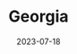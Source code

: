 ---
title: "Georgia"
date: 2023-07-18
draft: false
layout: "photo-series"
cover_image: "https://photos.jmkettle.com/places/georgia/01.webp"
cover_image_cloudflare_id: "754cf52d-e87c-47b5-19d5-9f3ad2665c00"
series_images:
  - "https://photos.jmkettle.com/places/georgia/01.webp"
  - "https://photos.jmkettle.com/places/georgia/02.webp"
  - "https://photos.jmkettle.com/places/georgia/03.webp"
  - "https://photos.jmkettle.com/places/georgia/04.webp"
  - "https://photos.jmkettle.com/places/georgia/05.webp"
  - "https://photos.jmkettle.com/places/georgia/06.webp"
  - "https://photos.jmkettle.com/places/georgia/07.webp"
  - "https://photos.jmkettle.com/places/georgia/08.webp"
  - "https://photos.jmkettle.com/places/georgia/09.webp"
  - "https://photos.jmkettle.com/places/georgia/10.webp"
  - "https://photos.jmkettle.com/places/georgia/11.webp"
  - "https://photos.jmkettle.com/places/georgia/12.webp"
  - "https://photos.jmkettle.com/places/georgia/13.webp"
  - "https://photos.jmkettle.com/places/georgia/14.webp"
  - "https://photos.jmkettle.com/places/georgia/15.webp"
  - "https://photos.jmkettle.com/places/georgia/16.webp"
  - "https://photos.jmkettle.com/places/georgia/17.webp"
  - "https://photos.jmkettle.com/places/georgia/18.webp"
  - "https://photos.jmkettle.com/places/georgia/19.webp"
  - "https://photos.jmkettle.com/places/georgia/20.webp"
  - "https://photos.jmkettle.com/places/georgia/21.webp"
  - "https://photos.jmkettle.com/places/georgia/22.webp"
  - "https://photos.jmkettle.com/places/georgia/23.webp"
  - "https://photos.jmkettle.com/places/georgia/24.webp"
  - "https://photos.jmkettle.com/places/georgia/25.webp"
  - "https://photos.jmkettle.com/places/georgia/26.webp"
  - "https://photos.jmkettle.com/places/georgia/27.webp"
  - "https://photos.jmkettle.com/places/georgia/28.webp"
series_cloudflare_ids:
  - "754cf52d-e87c-47b5-19d5-9f3ad2665c00"
  - "e7e7b0e9-eb45-414c-eef4-549eb0724300"
  - "5541748b-482e-488c-296a-37071f593900"
  - "05f09f7b-736a-4ab5-e452-589411a21d00"
  - "1b762256-72a0-4483-8673-a1cf827c7d00"
  - "4b984680-31fc-49f4-e21f-2a5fa7cded00"
  - "7fb54888-b40e-41a8-3f0d-0104bb96d700"
  - "ee592caa-2987-4dc0-918b-a87d601e5e00"
  - "5e02d369-0f52-4aff-5f01-af788bdb5000"
  - "aabc1805-bf8f-467d-bc3f-4b15b237ad00"
  - "e9adec68-d96e-495a-18d4-ff9a28ce7e00"
  - "01fad1e5-d788-4a66-e5af-14ddb9935400"
  - "ffd6b916-fa71-4b41-e588-92901cfe3400"
  - "8053308f-17ba-4305-992e-eecc4c870400"
  - "df197792-fb6c-445e-919d-abc80d761300"
  - "3bc4f96e-031b-4b10-9752-61f7e4cb2500"
  - "ea853bbc-10f4-464b-c0a4-aefca6d2df00"
  - "1fa3c448-20d2-4c6e-1095-5240e5f8cd00"
  - "15a57917-97b1-44e3-1159-9af2966cd200"
  - "1f9e74bd-b96e-4bac-762c-01200ee8dd00"
  - "14e4548d-6997-47dc-d37b-45ad76b39800"
  - "4f2f2dc3-dc91-4f62-e416-48788e829700"
  - "729c0d6a-818b-4fd0-384d-6f4607746d00"
  - "f60e751b-cddd-4391-384e-252717d2c100"
  - "38b00802-381d-45c7-d2bc-3286fc3a7700"
  - "0a29436f-faa1-40af-2206-0dff0d45e800"
  - "f0fb6785-a05d-415e-3dc0-907238c07200"
  - "c5e5b1d8-29ee-490f-d0a5-ebf426f94e00"
series_alt_texts:
  - "woman by grill"
  - "horse in back yard"
  - "shirtless boy on horse"
  - "boy looking through fence"
  - "boy kicking soccer ball"
  - "girl smilling with hair covering her face"
  - "Old woman looking at camera"
  - "Young woman with black hair"
  - "School boy looking through class window"
  - "German man with earrings"
  - "Laughing Teacher"
  - "Man with lots of tattoos"
  - "Man with arm extended into a beam of light"
  - "Man smoking"
  - "Back tattoo of a monkey"
  - "A protest filled with smoke"
  - "Old Georgian Man with traditional hat"
  - "Old man with wrinkled skin"
  - "Man leaving bassiani"
  - "Teenager with braces"
  - "Oid building"
  - "Tattto on woman's hip"
  - "Old buildings in Tbilisi"
  - "Danish Man looking into the camera"
  - "German woman looking into the camera"
  - "Toliet in Club"
  - "Georgian woman looking into the camera"
  - "Woman hugging man"
---